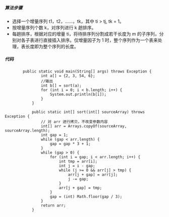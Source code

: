 ##### 算法步骤
* 选择一个增量序列 t1，t2，……，tk，其中 ti > tj, tk = 1。
* 按增量序列个数 k，对序列进行 k 趟排序。
* 每趟排序，根据对应的增量 ti，将待排序列分割成若干长度为 m 的子序列，分别对各子表进行直接插入排序。仅增量因子为 1 时，整个序列作为一个表来处理，表长度即为整个序列的长度。
##### 代码

            public static void main(String[] args) throws Exception {
                    int a[] = {2, 3, 54, 6};
                    //输出
                    int b[] = sort(a);
                    for (int i = 0; i < b.length; i++) {
                        System.out.println(b[i]);
                    }
                }

                public static int[] sort(int[] sourceArray) throws Exception {
                    // 对 arr 进行拷贝，不改变参数内容
                    int[] arr = Arrays.copyOf(sourceArray, sourceArray.length);
                    int gap = 1;
                    while (gap < arr.length) {
                        gap = gap * 3 + 1;
                    }
                    while (gap > 0) {
                        for (int i = gap; i < arr.length; i++) {
                            int tmp = arr[i];
                            int j = i - gap;
                            while (j >= 0 && arr[j] > tmp) {
                                arr[j + gap] = arr[j];
                                j -= gap;
                            }
                            arr[j + gap] = tmp;
                        }
                        gap = (int) Math.floor(gap / 3);
                    }
                    return arr;
                }
